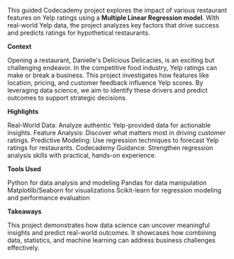 This guided Codecademy project explores the impact of various restaurant features on Yelp ratings using a **Multiple Linear Regression model**. With real-world Yelp data, the project analyzes key factors that drive success and predicts ratings for hypothetical restaurants.

**Context**

Opening a restaurant, Danielle's Delicious Delicacies, is an exciting but challenging endeavor. In the competitive food industry, Yelp ratings can make or break a business. This project investigates how features like location, pricing, and customer feedback influence Yelp scores. By leveraging data science, we aim to identify these drivers and predict outcomes to support strategic decisions.

**Highlights**

Real-World Data: Analyze authentic Yelp-provided data for actionable insights.
Feature Analysis: Discover what matters most in driving customer ratings.
Predictive Modeling: Use regression techniques to forecast Yelp ratings for restaurants.
Codecademy Guidance: Strengthen regression analysis skills with practical, hands-on experience.

**Tools Used**

Python for data analysis and modeling
Pandas for data manipulation
Matplotlib/Seaborn for visualizations
Scikit-learn for regression modeling and performance evaluation

**Takeaways**

This project demonstrates how data science can uncover meaningful insights and predict real-world outcomes. It showcases how combining data, statistics, and machine learning can address business challenges effectively.
